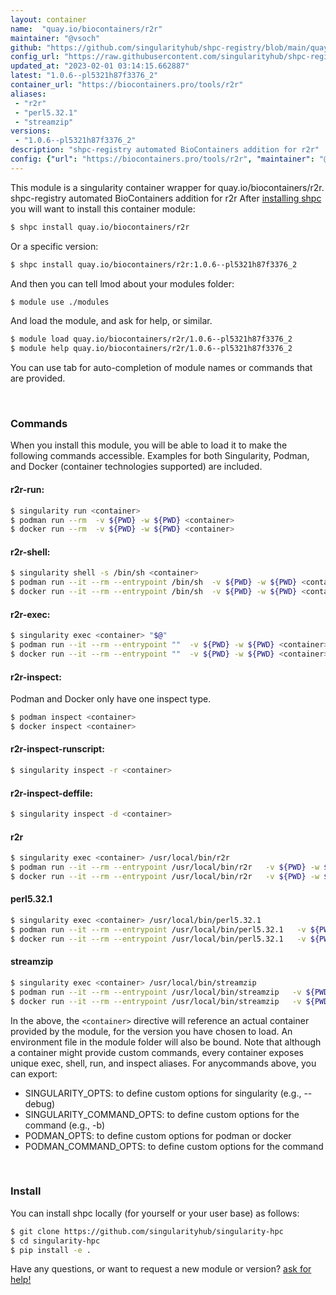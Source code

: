 ```yaml
---
layout: container
name:  "quay.io/biocontainers/r2r"
maintainer: "@vsoch"
github: "https://github.com/singularityhub/shpc-registry/blob/main/quay.io/biocontainers/r2r/container.yaml"
config_url: "https://raw.githubusercontent.com/singularityhub/shpc-registry/main/quay.io/biocontainers/r2r/container.yaml"
updated_at: "2023-02-01 03:14:15.662887"
latest: "1.0.6--pl5321h87f3376_2"
container_url: "https://biocontainers.pro/tools/r2r"
aliases:
 - "r2r"
 - "perl5.32.1"
 - "streamzip"
versions:
 - "1.0.6--pl5321h87f3376_2"
description: "shpc-registry automated BioContainers addition for r2r"
config: {"url": "https://biocontainers.pro/tools/r2r", "maintainer": "@vsoch", "description": "shpc-registry automated BioContainers addition for r2r", "latest": {"1.0.6--pl5321h87f3376_2": "sha256:db108e06e0db7bd1f37880ce29c6e4003a590b7102f451a0574283886525c6d1"}, "tags": {"1.0.6--pl5321h87f3376_2": "sha256:db108e06e0db7bd1f37880ce29c6e4003a590b7102f451a0574283886525c6d1"}, "docker": "quay.io/biocontainers/r2r", "aliases": {"r2r": "/usr/local/bin/r2r", "perl5.32.1": "/usr/local/bin/perl5.32.1", "streamzip": "/usr/local/bin/streamzip"}}
---
```


This module is a singularity container wrapper for quay.io/biocontainers/r2r.
shpc-registry automated BioContainers addition for r2r
After [installing shpc](#install) you will want to install this container module:


```bash
$ shpc install quay.io/biocontainers/r2r
```

Or a specific version:

```bash
$ shpc install quay.io/biocontainers/r2r:1.0.6--pl5321h87f3376_2
```

And then you can tell lmod about your modules folder:

```bash
$ module use ./modules
```

And load the module, and ask for help, or similar.

```bash
$ module load quay.io/biocontainers/r2r/1.0.6--pl5321h87f3376_2
$ module help quay.io/biocontainers/r2r/1.0.6--pl5321h87f3376_2
```

You can use tab for auto-completion of module names or commands that are provided.

<br>

### Commands

When you install this module, you will be able to load it to make the following commands accessible.
Examples for both Singularity, Podman, and Docker (container technologies supported) are included.

#### r2r-run:

```bash
$ singularity run <container>
$ podman run --rm  -v ${PWD} -w ${PWD} <container>
$ docker run --rm  -v ${PWD} -w ${PWD} <container>
```

#### r2r-shell:

```bash
$ singularity shell -s /bin/sh <container>
$ podman run --it --rm --entrypoint /bin/sh  -v ${PWD} -w ${PWD} <container>
$ docker run --it --rm --entrypoint /bin/sh  -v ${PWD} -w ${PWD} <container>
```

#### r2r-exec:

```bash
$ singularity exec <container> "$@"
$ podman run --it --rm --entrypoint ""  -v ${PWD} -w ${PWD} <container> "$@"
$ docker run --it --rm --entrypoint ""  -v ${PWD} -w ${PWD} <container> "$@"
```

#### r2r-inspect:

Podman and Docker only have one inspect type.

```bash
$ podman inspect <container>
$ docker inspect <container>
```

#### r2r-inspect-runscript:

```bash
$ singularity inspect -r <container>
```

#### r2r-inspect-deffile:

```bash
$ singularity inspect -d <container>
```


#### r2r

```bash
$ singularity exec <container> /usr/local/bin/r2r
$ podman run --it --rm --entrypoint /usr/local/bin/r2r   -v ${PWD} -w ${PWD} <container> -c " $@"
$ docker run --it --rm --entrypoint /usr/local/bin/r2r   -v ${PWD} -w ${PWD} <container> -c " $@"
```


#### perl5.32.1

```bash
$ singularity exec <container> /usr/local/bin/perl5.32.1
$ podman run --it --rm --entrypoint /usr/local/bin/perl5.32.1   -v ${PWD} -w ${PWD} <container> -c " $@"
$ docker run --it --rm --entrypoint /usr/local/bin/perl5.32.1   -v ${PWD} -w ${PWD} <container> -c " $@"
```


#### streamzip

```bash
$ singularity exec <container> /usr/local/bin/streamzip
$ podman run --it --rm --entrypoint /usr/local/bin/streamzip   -v ${PWD} -w ${PWD} <container> -c " $@"
$ docker run --it --rm --entrypoint /usr/local/bin/streamzip   -v ${PWD} -w ${PWD} <container> -c " $@"
```



In the above, the `<container>` directive will reference an actual container provided
by the module, for the version you have chosen to load. An environment file in the
module folder will also be bound. Note that although a container
might provide custom commands, every container exposes unique exec, shell, run, and
inspect aliases. For anycommands above, you can export:

 - SINGULARITY_OPTS: to define custom options for singularity (e.g., --debug)
 - SINGULARITY_COMMAND_OPTS: to define custom options for the command (e.g., -b)
 - PODMAN_OPTS: to define custom options for podman or docker
 - PODMAN_COMMAND_OPTS: to define custom options for the command

<br>

### Install

You can install shpc locally (for yourself or your user base) as follows:

```bash
$ git clone https://github.com/singularityhub/singularity-hpc
$ cd singularity-hpc
$ pip install -e .
```

Have any questions, or want to request a new module or version? [ask for help!](https://github.com/singularityhub/singularity-hpc/issues)